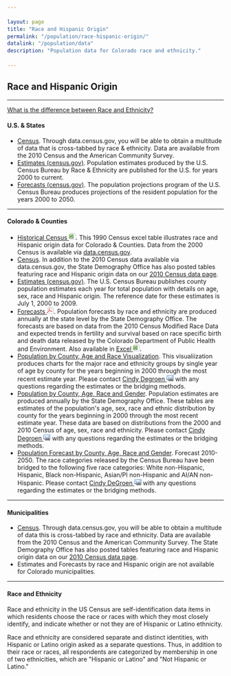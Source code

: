 ```yaml
---

layout: page
title: "Race and Hispanic Origin"
permalink: "/population/race-hispanic-origin/"
datalink: "/population/data"
description: "Population data for Colorado race and ethnicity."

---
```


## Race and Hispanic Origin

- - -

[What is the difference between Race and Ethnicity?](#race-and-ethnicity)

#### U.S. & States

- [Census](https://data.census.gov/cedsci/). Through data.census.gov, you will be able to obtain a multitude of data that is cross-tabbed by race & ethnicity. Data are available from the 2010 Census and the American Community Survey.
- [Estimates (census.gov)](https://www.census.gov/programs-surveys/popest/data.html). Population estimates produced by the U.S. Census Bureau by Race & Ethnicity are published for the U.S. for years 2000 to current.
- [Forecasts (census.gov)](https://www.census.gov/programs-surveys/popproj.html). The population projections program of the U.S. Census Bureau produces projections of the resident population for the years 2000 to 2050.

- - -

#### Colorado & Counties

- [Historical Census ![xls](/images/page_white_excel.png 'download xls file')](https://drive.google.com/uc?export=download&id=0B2oqdPZKJqK7czdQTWVwemN6cm8). This 1990 Census excel table illustrates race and Hispanic origin data for Colorado & Counties. Data from the 2000 Census is available via [data.census.gov](https://data.census.gov/cedsci/).
- [Census](https://data.census.gov/cedsci/). In addition to the 2010 Census data available via data.census.gov, the State Demography Office has also posted tables featuring race and Hispanic origin data on our [2010 Census data page](/census-acs/).
- [Estimates (census.gov)](https://www.census.gov/programs-surveys/popest/data.html). The U.S. Census Bureau publishes county population estimates each year for total population with details on age, sex, race and Hispanic origin. The reference date for these estimates is July 1, 2000 to 2009.
- [Forecasts ![pdf](/images/page_white_acrobat.png 'download pdf file')](https://drive.google.com/uc?export=download&id=1ifCnZW6Dc-2s3uMj17vnAslcJqNr8CUI). Population forecasts by race and ethnicity are produced annually at the state level by the State Demography Office. The forecasts are based on data from the 2010 Census Modified Race Data and expected trends in fertility and survival based on race specific birth and death data released by the Colorado Department of Public Health and Environment. Also available in [Excel ![xls](/images/page_white_excel.png 'download xls file')](https://drive.google.com/uc?export=download&id=1cWbxANu01mg-f6aRv7rBJr1X0bNgIu9D).
- [Population by County, Age and Race Visualization](https://gis.dola.colorado.gov/apps/age_by_race/).  This visualiization produces charts for the major race and ethnicity groups by single year of age by county for the years beginning in 2000 through the most recent estimate year.  Please contact [Cindy Degroen ![email](/images/email_link.png 'send email')](mailto:cindy.degroen@state.co.us) with any questions regarding the estimates or the bridging methods.
- [Population by County, Age, Race and Gender](/population/data/race-estimate#county-race-by-age-estimates). Population estimates are produced annually by the State Demography Office. These tables are estimates of the population's age, sex, race and ethnic distribution by county for the years beginning in 2000 through the most recent estimate year. These data are based on distributions from the 2000 and 2010 Census of age, sex, race and ethnicity. Please contact [Cindy Degroen ![email](/images/email_link.png 'send email')](mailto:cindy.degroen@state.co.us) with any questions regarding the estimates or the bridging methods.
- [Population Forecast by County, Age, Race and Gender](/population/data/race-forecast#county-race-by-age-forecast). Forecast 2010-2050. The race categories released by the Census Bureau have been bridged to the following five race categories: White non-Hispanic, Hispanic, Black non-Hispanic, Asian/PI non-Hispanic and AI/AN non-Hispanic.  Please contact [Cindy DeGroen ![email](/images/email_link.png 'send email')](mailto:cindy.degroen@state.co.us) with any questions regarding the estimates or the bridging methods.

- - -

#### Municipalities

- [Census](https://data.census.gov/cedsci/). Through data.census.gov, you will be able to obtain a multitude of data this is cross-tabbed by race and ethnicity. Data are available from the 2010 Census and the American Community Survey. The State Demography Office has also posted tables featuring race and Hispanic origin data on our [2010 Census data page](/census-acs/2010-census-data#census-data-for-colorado-2010).
- Estimates and Forecasts by race and Hispanic origin are not available for Colorado municipalities.

- - -

#### Race and Ethnicity

Race and ethnicity in the US Census are self-identification data items in which residents choose the race or races with which they most closely identify, and indicate whether or not they are of Hispanic or Latino ethnicity.

Race and ethnicity are considered separate and distinct identities, with Hispanic or Latino origin asked as a separate questions. Thus, in addition to their race or races, all respondents are categorized by membership in one of two ethnicities, which are "Hispanic or Latino" and "Not Hispanic or Latino."

